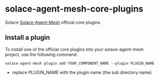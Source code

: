 # solace-agent-mesh-core-plugins
Solace [Solace-Agent-Mesh](https://github.com/SolaceLabs/solace-agent-mesh) official core plugins

## Install a plugin
To install one of the official core plugins into your solace-agent-mesh project, use the following command.

```
solace-agent-mesh plugin add YOUR_COMPONENT_NAME --plugin PLUGIN_NAME
```

* replace PLUGIN_NAME with the plugin name (the sub directory name)

